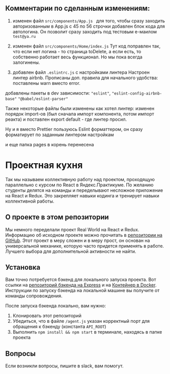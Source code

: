 ## Комментарии по сделанным изменениям: 
1. изменен файл `src/components/App.js `
для того, чтобы сразу заходить авторизованным в App.js с 45 по 56 строчки добавлен блок кода для автологина.
Он позволит сразу заходить под тестовым е-маилом `test@ya.ru`

2. изменен файл `src/components/Home/index.js`
Тут код поправлен так, что если нет логина - то страница toDelete, а если есть, то собственно работает весь функционал. 
Но мы пока всегда залогинены.


3. добавлен файл `.eslintrc.js` с настройками линтера
Настроен линтер airbnb. Прописаны доп. правила для начального удобства: поставлены warn вместо error.

добавлены пакеты в dev зависимости: 
`"eslint"`,
`"eslint-config-airbnb-base"`
`"@babel/eslint-parser"`

Также некоторые файлы были изменены как хотел линтер: изменен порядок import-ов (был сначала импорт компонента, потом импорт реакта) и поставлен export default - где линтер просил.

Ну и я вместо Prettier пользуюсь Eslint форматтером, он сразу форматирует по заданным линтером настройкам


и еще папка pages в корень перенесена

# Проектная кухня

Так мы называем коллективную работу над проектом, проходящую параллельно с курсом по React в Яндекс.Практикуме. По желанию студенты делятся на команды и переделывают несложное приложение на React и Redux. Это закрепляет навыки кодинга и тренирует навыки коллективной работы.

## О проекте в этом репозитории

Мы немного переделали проект Real World на React и Redux. Информацию об исходном проекте можно прочитать в [репозитории на GitHub](https://github.com/gothinkster/react-redux-realworld-example-app). Этот проект в меру сложен и в меру прост, он основан на универсальной механике, которую часто придется применять в работе. Лучшего выбора для дополнительной активности не найти.



## Установка

Вам точно потребуется бэкенд для локального запуска проекта. Вот ссылки на [репозиторий бэкенда на Express](https://github.com/gothinkster/node-express-realworld-example-app) и на [Контейнер в Docker](https://github.com/Yandex-Practicum/react-project-kitchen-backend). Инструкции по запуску бэкенда на локальной машине вы получите от команды сопровождения.

После запуска бэкенда локально, вам нужно:

1. Клонировать этот репозиторий
2. Убедиться, что в файле `/agent.js` указан корректный порт для обращения к бэкенду (константа `API_ROOT`)
3. Выполнить `npm install && npm start` в терминале, находясь в папке проекта

## Вопросы

Если возникли вопросы, пишите в slack, вам помогут.
